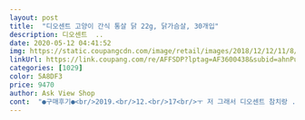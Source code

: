 ```yaml
---
layout: post 
title:  "디오센트 고양이 간식 통살 닭 22g, 닭가슴살, 30개입" 
description: 디오센트  ..
date: 2020-05-12 04:41:52 
img: https://static.coupangcdn.com/image/retail/images/2018/12/12/11/8/62fd2416-f76c-4107-ab83-86062be4c5f7.jpg 
linkUrl: https://link.coupang.com/re/AFFSDP?lptag=AF3600438&subid=ahnPublicAsk&pageKey=166903789&itemId=477958883&vendorItemId=4199608693&traceid=V0-113-259d5acd77da8a35 
categories: [1029] 
color: 5A8DF3 
price: 9470 
author: Ask View Shop 
cont:  "●구매후기●<br/>2019.<br/>12.<br/>17<br/>ㅜ 저 그래서 디오센트 참치랑 .<br/>연어를 주문햇답니다 ㅜ ㅜ 흑흑 <br/>그러면 다시살게요 <br/>냄새도 괜찮고 촉촉하고 포장도 잘뜯어집니다<br/>너무너무 잘먹어요 빨리달라고 냥냥펀치에 난리에요<br/>더 싼 것도 잇지만  전 이 제품이 2번 구매해본 결과 안심이에요<br/>돌보는 냥이들을 위해서 구매했는데 너무 편하고 아이들도 잘 먹어줘서 두번째 샀는데  또 다먹어가네요  작아서 핸드백안에도 쏙 들어가고 주머니에도 들어가서 집앞에 나갈때  가방작을때  언제든 가지고다니며 줄수잇어서 너무좋아요  그릇이 없을때는 비닐위에 놓아주면 잘 먹습니다<br/>디오센트 닭가슴살 좋아하는데 제발 엘라이신만 빼주세요 <br/>빼주세요 엘라이신 <br/>안오르면 좋겟네요<br/>애들이 보니또 외에 다른 닭가슴살은  잘 안먹어서 안먹으면 어쩌나했는데<br/>엘라이신 싫어 ㅜ<br/>엘라이신이 아르기닌합성을 방해해서 면력력을 낮추고 구내염을 유발한대요 <br/>요즘 엘라이신 안먹이는 추센데 <br/>우리 냥이들은 전생에 닭이었나.<br/>.<br/>닭을 넘나 좋아해요 닭가슴살 삶아주면 국물만 먹는데 이 간식은 잘 먹어요.<br/>.<br/>뭔가 감미료가 았은건지.<br/>.<br/>한번에 먹기 좋은 크기예요<br/>이제 이거 아는 사람 다 아는 얘기인데 <br/>입 아픈애기나 새끼들을위해서 전 뜯기전에 손으로 눌러서 좀 부드럽게해서줘요  제발 가격<br/>저 이제 이거 안사려구요 ㅜ 왜냐면 엘라이신이 들어잇다고해서 <br/>캔류는 너무 차가워서 겨울엔 안주고 이런걸로 핫팩이랑 같이 넣고다니며 조금이라도 따듯하게 줍니다<br/>" 
---
```


